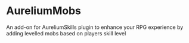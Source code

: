 # AureliumMobs
An add-on for AureliumSkills plugin to enhance your RPG experience by adding levelled mobs based on players skill level
